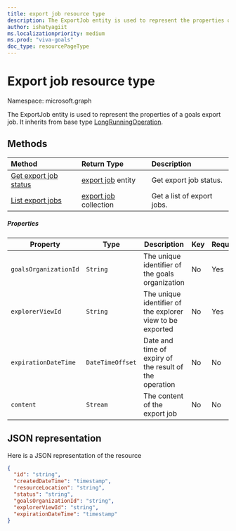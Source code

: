 ```yaml
---
title: export job resource type
description: The ExportJob entity is used to represent the properties of a goals export job. It inherits from base type LongRunningOperation.
author: ishatyagiit
ms.localizationpriority: medium
ms.prod: "viva-goals"
doc_type: resourcePageType
---
```


# Export job resource type

Namespace: microsoft.graph

The ExportJob entity is used to represent the properties of a goals export job. It inherits from base type [LongRunningOperation](./longrunningoperation.md).

## Methods

| Method                                                    | Return Type                                   | Description                   |
| :-------------------------------------------------------- | :-------------------------------------------- | :---------------------------- |
| [Get export job status](../api/viva-goals-export-job-get.md) | [export job](viva-goals-export-job.md) entity| Get export job status.        |
| [List export jobs](../api/viva-goals-export-jobs-list.md)      | [export job](viva-goals-export-job.md) collection | Get a list of export jobs.    |

##### Properties

| Property                       | Type             | Description                                 | Key       | Required  | ReadOnly  |
| ----------------------------   | --------------   | ------------------------------------------- | --------- | --------- | --------- |
| `goalsOrganizationId` | `String`         | The unique identifier of the goals organization | No  | Yes  | Yes  |
| `explorerViewId` | `String`         | The unique identifier of the explorer view to be exported | No | Yes  | Yes |
| `expirationDateTime`| `DateTimeOffset` | Date and time of expiry of the result of the operation | No  | No | Yes |
| `content` | `Stream` | The content of the export job| No  | No | Yes |

## JSON representation

Here is a JSON representation of the resource

```json
{
  "id": "string",
  "createdDateTime": "timestamp",
  "resourceLocation": "string",
  "status": "string",
  "goalsOrganizationId": "string",
  "explorerViewId": "string",
  "expirationDateTime": "timestamp"
}
```
